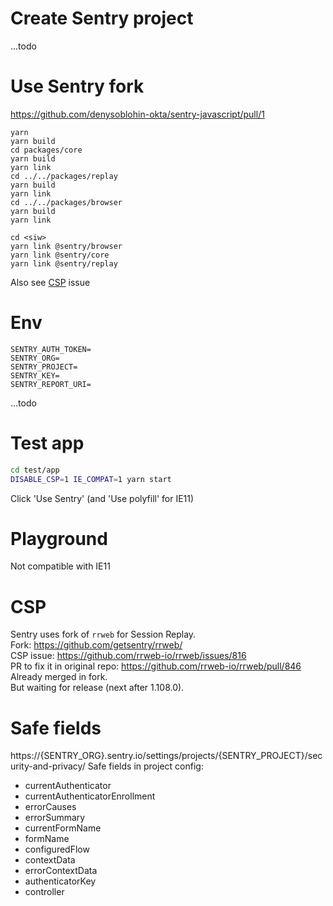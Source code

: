 
# Create Sentry project
...todo

# Use Sentry fork
https://github.com/denysoblohin-okta/sentry-javascript/pull/1
```shell
yarn
yarn build
cd packages/core
yarn build
yarn link
cd ../../packages/replay
yarn build
yarn link
cd ../../packages/browser
yarn build
yarn link

cd <siw>
yarn link @sentry/browser
yarn link @sentry/core
yarn link @sentry/replay
```

Also see [CSP](#csp) issue

# Env
```
SENTRY_AUTH_TOKEN=
SENTRY_ORG=
SENTRY_PROJECT=
SENTRY_KEY=
SENTRY_REPORT_URI=
```
...todo

# Test app
```sh
cd test/app
DISABLE_CSP=1 IE_COMPAT=1 yarn start
```
Click 'Use Sentry' (and 'Use polyfill' for IE11)

# Playground
Not compatible with IE11

# CSP
Sentry uses fork of `rrweb` for Session Replay.  
Fork: https://github.com/getsentry/rrweb/  
CSP issue: https://github.com/rrweb-io/rrweb/issues/816  
PR to fix it in original repo: https://github.com/rrweb-io/rrweb/pull/846  
Already merged in fork.  
But waiting for release (next after 1.108.0).  

# Safe fields
https://{SENTRY_ORG}.sentry.io/settings/projects/{SENTRY_PROJECT}/security-and-privacy/
Safe fields in project config:
- currentAuthenticator
- currentAuthenticatorEnrollment
- errorCauses
- errorSummary
- currentFormName
- formName
- configuredFlow
- contextData
- errorContextData
- authenticatorKey
- controller
